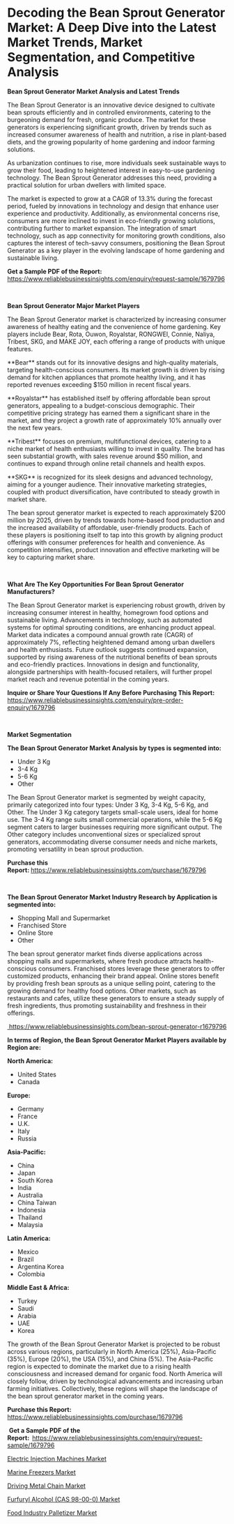 <p><h1>Decoding the Bean Sprout Generator Market: A Deep Dive into the Latest Market Trends, Market Segmentation, and Competitive Analysis</h1></p><p><strong>Bean Sprout Generator Market Analysis and Latest Trends</strong></p>
<p><p>The Bean Sprout Generator is an innovative device designed to cultivate bean sprouts efficiently and in controlled environments, catering to the burgeoning demand for fresh, organic produce. The market for these generators is experiencing significant growth, driven by trends such as increased consumer awareness of health and nutrition, a rise in plant-based diets, and the growing popularity of home gardening and indoor farming solutions.</p><p>As urbanization continues to rise, more individuals seek sustainable ways to grow their food, leading to heightened interest in easy-to-use gardening technology. The Bean Sprout Generator addresses this need, providing a practical solution for urban dwellers with limited space.</p><p>The market is expected to grow at a CAGR of 13.3% during the forecast period, fueled by innovations in technology and design that enhance user experience and productivity. Additionally, as environmental concerns rise, consumers are more inclined to invest in eco-friendly growing solutions, contributing further to market expansion. The integration of smart technology, such as app connectivity for monitoring growth conditions, also captures the interest of tech-savvy consumers, positioning the Bean Sprout Generator as a key player in the evolving landscape of home gardening and sustainable living.</p></p>
<p><strong>Get a Sample PDF of the Report:&nbsp;</strong> <a href="https://www.reliablebusinessinsights.com/enquiry/request-sample/1679796?utm_campaign=62&utm_medium=2&utm_source=Github&utm_content=ia&utm_term=14102024&utm_id=bean-sprout-generator">https://www.reliablebusinessinsights.com/enquiry/request-sample/1679796</a></p>
<p>&nbsp;</p>
<p><strong>Bean Sprout Generator Major Market Players</strong></p>
<p><p>The Bean Sprout Generator market is characterized by increasing consumer awareness of healthy eating and the convenience of home gardening. Key players include Bear, Rota, Ouwon, Royalstar, RONGWEI, Connie, Naliya, Tribest, SKG, and MAKE JOY, each offering a range of products with unique features.</p><p>**Bear** stands out for its innovative designs and high-quality materials, targeting health-conscious consumers. Its market growth is driven by rising demand for kitchen appliances that promote healthy living, and it has reported revenues exceeding $150 million in recent fiscal years.</p><p>**Royalstar** has established itself by offering affordable bean sprout generators, appealing to a budget-conscious demographic. Their competitive pricing strategy has earned them a significant share in the market, and they project a growth rate of approximately 10% annually over the next few years.</p><p>**Tribest** focuses on premium, multifunctional devices, catering to a niche market of health enthusiasts willing to invest in quality. The brand has seen substantial growth, with sales revenue around $50 million, and continues to expand through online retail channels and health expos.</p><p>**SKG** is recognized for its sleek designs and advanced technology, aiming for a younger audience. Their innovative marketing strategies, coupled with product diversification, have contributed to steady growth in market share.</p><p>The bean sprout generator market is expected to reach approximately $200 million by 2025, driven by trends towards home-based food production and the increased availability of affordable, user-friendly products. Each of these players is positioning itself to tap into this growth by aligning product offerings with consumer preferences for health and convenience. As competition intensifies, product innovation and effective marketing will be key to capturing market share.</p></p>
<p>&nbsp;</p>
<p><strong>What Are The Key Opportunities For Bean Sprout Generator Manufacturers?</strong></p>
<p><p>The Bean Sprout Generator market is experiencing robust growth, driven by increasing consumer interest in healthy, homegrown food options and sustainable living. Advancements in technology, such as automated systems for optimal sprouting conditions, are enhancing product appeal. Market data indicates a compound annual growth rate (CAGR) of approximately 7%, reflecting heightened demand among urban dwellers and health enthusiasts. Future outlook suggests continued expansion, supported by rising awareness of the nutritional benefits of bean sprouts and eco-friendly practices. Innovations in design and functionality, alongside partnerships with health-focused retailers, will further propel market reach and revenue potential in the coming years.</p></p>
<p><strong>Inquire or Share Your Questions If Any Before Purchasing This Report:</strong> <a href="https://www.reliablebusinessinsights.com/enquiry/pre-order-enquiry/1679796?utm_campaign=62&utm_medium=2&utm_source=Github&utm_content=ia&utm_term=14102024&utm_id=bean-sprout-generator">https://www.reliablebusinessinsights.com/enquiry/pre-order-enquiry/1679796</a></p>
<p>&nbsp;</p>
<p><strong>Market Segmentation</strong></p>
<p><strong>The Bean Sprout Generator Market Analysis by types is segmented into:</strong></p>
<p><ul><li>Under 3 Kg</li><li>3-4 Kg</li><li>5-6 Kg</li><li>Other</li></ul></p>
<p><p>The Bean Sprout Generator market is segmented by weight capacity, primarily categorized into four types: Under 3 Kg, 3-4 Kg, 5-6 Kg, and Other. The Under 3 Kg category targets small-scale users, ideal for home use. The 3-4 Kg range suits small commercial operations, while the 5-6 Kg segment caters to larger businesses requiring more significant output. The Other category includes unconventional sizes or specialized sprout generators, accommodating diverse consumer needs and niche markets, promoting versatility in bean sprout production.</p></p>
<p><strong>Purchase this Report:&nbsp;</strong><a href="https://www.reliablebusinessinsights.com/purchase/1679796?utm_campaign=62&utm_medium=2&utm_source=Github&utm_content=ia&utm_term=14102024&utm_id=bean-sprout-generator">https://www.reliablebusinessinsights.com/purchase/1679796</a></p>
<p>&nbsp;</p>
<p><strong>The Bean Sprout Generator Market Industry Research by Application is segmented into:</strong></p>
<p><ul><li>Shopping Mall and Supermarket</li><li>Franchised Store</li><li>Online Store</li><li>Other</li></ul></p>
<p><p>The bean sprout generator market finds diverse applications across shopping malls and supermarkets, where fresh produce attracts health-conscious consumers. Franchised stores leverage these generators to offer customized products, enhancing their brand appeal. Online stores benefit by providing fresh bean sprouts as a unique selling point, catering to the growing demand for healthy food options. Other markets, such as restaurants and cafes, utilize these generators to ensure a steady supply of fresh ingredients, thus promoting sustainability and freshness in their offerings.</p></p>
<p><a href="https://www.reliablebusinessinsights.com/bean-sprout-generator-r1679796?utm_campaign=62&utm_medium=2&utm_source=Github&utm_content=ia&utm_term=14102024&utm_id=bean-sprout-generator">&nbsp;https://www.reliablebusinessinsights.com/bean-sprout-generator-r1679796</a></p>
<p><strong>In terms of Region, the Bean Sprout Generator Market Players available by Region are:</strong></p>
<p>
    <p> <strong> North America: </strong>
        <ul>
            <li>United States</li>
            <li>Canada</li>
        </ul>
        </p> 
    <p> <strong> Europe: </strong>
        <ul>
            <li>Germany</li>
            <li>France</li>
            <li>U.K.</li>
            <li>Italy</li>
            <li>Russia</li>
        </ul>
        </p> 
    <p> <strong> Asia-Pacific: </strong>
        <ul>
            <li>China</li>
            <li>Japan</li>
            <li>South Korea</li>
            <li>India</li>
            <li>Australia</li>
            <li>China Taiwan</li>
            <li>Indonesia</li>
            <li>Thailand</li>
            <li>Malaysia</li>
        </ul>
        </p> 
    <p> <strong> Latin America: </strong>
        <ul>
            <li>Mexico</li>
            <li>Brazil</li>
            <li>Argentina Korea</li>
            <li>Colombia</li>
        </ul>
        </p> 
    <p> <strong> Middle East & Africa: </strong>
        <ul>
            <li>Turkey</li>
            <li>Saudi</li>
            <li>Arabia</li>
            <li>UAE</li>
            <li>Korea</li>
        </ul>
    </p>
    </p>
<p><p>The growth of the Bean Sprout Generator Market is projected to be robust across various regions, particularly in North America (25%), Asia-Pacific (35%), Europe (20%), the USA (15%), and China (5%). The Asia-Pacific region is expected to dominate the market due to a rising health consciousness and increased demand for organic food. North America will closely follow, driven by technological advancements and increasing urban farming initiatives. Collectively, these regions will shape the landscape of the bean sprout generator market in the coming years.</p></p>
<p><strong>Purchase this Report: </strong><a href="https://www.reliablebusinessinsights.com/purchase/1679796?utm_campaign=62&utm_medium=2&utm_source=Github&utm_content=ia&utm_term=14102024&utm_id=bean-sprout-generator">https://www.reliablebusinessinsights.com/purchase/1679796</a></p>
<p>&nbsp;<strong>Get a Sample PDF of the Report:&nbsp;&nbsp;</strong><a href="https://www.reliablebusinessinsights.com/enquiry/request-sample/1679796?utm_campaign=62&utm_medium=2&utm_source=Github&utm_content=ia&utm_term=14102024&utm_id=bean-sprout-generator">https://www.reliablebusinessinsights.com/enquiry/request-sample/1679796</a></p>
<p><strong></strong></p>
<p><p><a href="https://www.linkedin.com/pulse/mapping-electric-injection-machines-market-trends-challenges-jpkhc?utm_campaign=62&utm_medium=2&utm_source=Github&utm_content=ia&utm_term=14102024&utm_id=bean-sprout-generator">Electric Injection Machines Market</a></p><p><a href="https://github.com/MCGEE-CRANECaitlyn/Market-Research-Report-List-1/blob/main/marine-freezers-market.md?utm_campaign=62&utm_medium=2&utm_source=Github&utm_content=ia&utm_term=14102024&utm_id=bean-sprout-generator">Marine Freezers Market</a></p><p><a href="https://github.com/Annahawkins697/Market-Research-Report-List-1/blob/main/driving-metal-chain-market.md?utm_campaign=62&utm_medium=2&utm_source=Github&utm_content=ia&utm_term=14102024&utm_id=bean-sprout-generator">Driving Metal Chain Market</a></p><p><a href="https://www.linkedin.com/pulse/furfuryl-alcohol-cas-98-00-0-market-growth-segmentation-xafwe?utm_campaign=62&utm_medium=2&utm_source=Github&utm_content=ia&utm_term=14102024&utm_id=bean-sprout-generator">Furfuryl Alcohol (CAS 98-00-0) Market</a></p><p><a href="https://www.linkedin.com/pulse/consumer-behavior-shifts-food-industry-palletizer-market-dhnuc?utm_campaign=62&utm_medium=2&utm_source=Github&utm_content=ia&utm_term=14102024&utm_id=bean-sprout-generator">Food Industry Palletizer Market</a></p></p>